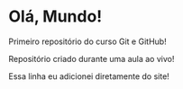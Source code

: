 # Olá, Mundo!
 Primeiro repositório do curso Git e GitHub!

 Repositório criado durante uma aula ao vivo!

 Essa linha eu adicionei diretamente do site!
